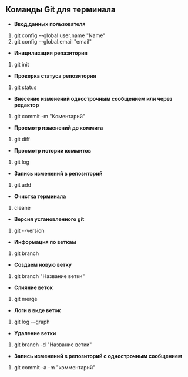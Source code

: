 ## Команды Git для терминала

* **Ввод данных пользователя**  
1. git config --global user.name "Name"
2. git config --global.email "email"

* **Иницилизация репазитория**
1. git init

* **Проверка статуса репозитория**
1. git status

* **Внесение изменений однострочным сообщением или через редактор**
1. git commit -m "Коментарий"

* **Просмотр изменений до коммита**
1. git diff

* **Просмотр истории коммитов**
1. git log

* **Запись изменений в репозиторий**
1. git add

* **Очистка терминала**
1. cleane

* **Версия установленного git**
1. git --version

* **Информация по веткам**
1. git branch

* **Создаем новую ветку**
1. git branch "Название ветки"

* **Слияние веток**
1. git merge 

* **Логи в виде веток**
1. git log --graph

* **Удаление ветки**
1. git branch -d "Название ветки"

* **Запись изменений в репозиторий с однострочным сообщением**
1. git commit -a -m "комментарий"

